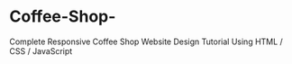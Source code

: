 # Coffee-Shop-
Complete Responsive Coffee Shop Website Design Tutorial Using HTML / CSS / JavaScript
